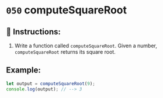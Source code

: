 # `050` computeSquareRoot

## 📝 Instructions:

1. Write a function called `computeSquareRoot`. Given a number, `computeSquareRoot` returns its square root.

## Example:

```Javascript
let output = computeSquareRoot(9);
console.log(output); // --> 3
```